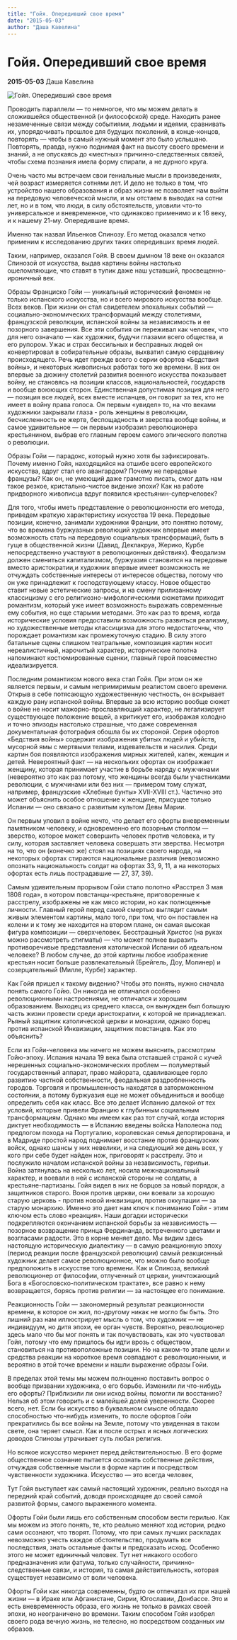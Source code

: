 ```yaml
---
title: "Гойя. Опередивший свое время"
date: "2015-05-03"
author: "Даша Кавелина"
---
```


# Гойя. Опередивший свое время

**2015-05-03** Даша Кавелина

![Гойя. Опередивший свое время](http://www.filoli.ru/artists/030-goya/pic/rasstrel-povstancev.jpg)

Проводить параллели — то немногое, что мы можем делать в сложившейся общественной (и философской) среде. Находить ранее незамеченные связи между событиями, людьми и идеями, сравнивать их, упорядочивать прошлое для будущих поколений, в конце-концов, повторять — чтобы в самый нужный момент это было услышано. Повторять, правда, нужно поднимая факт на высоту своего времени и знаний, а не опускаясь до «местных» причинно-следственных связей, чтобы схема познания имела форму спирали, а не дурного круга.

Очень часто мы встречаем свои гениальные мысли в произведениях, чей возраст измеряется сотнями лет. И дело не только в том, что устройство нашего образования и образ жизни не позволяет нам выйти на передовую человеческой мысли, и мы отстаем в выводах на сотни лет, но и в том, что люди, в силу обстоятельств, уловили что-то универсальное и вневременное, что одинаково применимо и к 16 веку, и к нашему 21-му. Опередившие время.

Именно так назвал Ильенков Спинозу. Его метод оказался четко применим к исследованию других таких опередивших время людей.

Таким, например, оказался Гойя. В своем дымном 18 веке он оказался Спинозой от искусства, выдав картины войны настолько ошеломляющие, что ставят в тупик даже наш уставший, просвещенно-ироничный век.

Образы Франциско Гойи — уникальный исторический феномен не только испанского искусства, но и всего мирового искусства вообще. Всех веков. При жизни он стал свидетелем эпохальных событий — социально-экономических трансформаций между столетиями, французской революции, испанской войны за независимость и ее позорного завершения. Все эти события он переживал как человек, что для него означало — как художник, будучи глазами всего общества, и его рупором. Ужас и страх бессильных и бесправных людей он конвертировал в собирательные образы, выхватил самую сердцевину происходящего. Речь идет прежде всего о серии офортов «Бедствия войны», и некоторых живописных работах того же времени. В них он впервые за дюжину столетий развития военного искусства показывает войну, не становясь на позиции классов, национальностей, государств и вообще воюющих сторон. Единственная допустимая позиция для него — позиция все людей, всех вместе испанцев, он говорит за тех, кто не имеет в войну права голоса. Он первым «увидел» то, на что веками художники закрывали глаза - роль женщины в революции, бесчисленность ее жертв, беспощадность и зверства вообще войны, и самое удивительное — он первым изобразил революционера крестьянином, выбрав его главным героем самого эпического полотна о революции.

Образы Гойи — парадокс, который нужно хотя бы зафиксировать. Почему именно Гойя, находящийся на отшибе всего европейского искусства, вдруг стал его авангардом? Почему не передовые французы? Как он, не умеющий даже грамотно писать, смог дать нам такое резкое, кристально-чистое видение эпохи? Как на работе придворного живописца вдруг появился крестьянин-суперчеловек?

Для того, чтобы иметь представление о революционности его метода, приведем краткую характеристику искусства 19 века. Передовые позиции, конечно, занимали художники Франции, это понятно потому, что во времена буржуазных революций художник впервые имеет возможность стать на передовую социальных трансформаций, быть в гуще в общественной жизни (Давид, Деклакруа, Жерико, Курбе непосредственно участвуют в революционных действиях). Феодализм должен смениться капитализмом, буржуазия становится на передовые вместо аристократии,и художник впервые имеет возможность не отчуждать собственные интересы от интересов общества, потому что он уже принадлежит к господствующему классу. Новое общество ставит новые эстетические запросы, и на смену прилизанному классицизму с его религиозно-мифологическими сюжетами приходит романтизм, который уже имеет возможность выражать современные ему события, но еще старыми методами. Это как раз то время, когда исторические условия предоставили возможность развиться реализму, но художественные методы классицизма для этого недостаточны, что порождает романтизм как промежуточную стадию. В силу этого батальные сцены слишком театральные, композиция картин носит нереалистичный, нарочитый характер, исторические полотна напоминают костюмированные сценки, главный герой повсеместно идеализируется.

Последним романтиком нового века стал Гойя. При этом он же является первым, и самым непримиримым реалистом своего времени. Открыв в себе потясающую художественную честность, он вскрывает каждую рану испанской войны. Впервые за всю историю вообще сюжет о войне не носит мажорно-прославляющий характер, не легализирует существующее положение вещей, а критикует его, изображая холодно и точно эпизоды настолько страшные, что даже современная документальная фотография обошла бы их стороной. Серия офортов «Бедствия войны» содержит изображения убитых людей и убийств, мусорной ямы с мертвыми телами, издевательств и насилия. Среди картин боя появляются изображения мирных жителей, калек, женщин и детей. Невероятный факт — на нескольких офортах он изображает женщину, которая принимает участие в борьбе наряду с мужчинами (невероятно это как раз потому, что женщины всегда были участниками революции, с мужчинами или без них — примером тому служат, например, французские «Хлебные бунты» XVII-XVIII ст.). Частично это может объяснить особое отношение к женщине, присущее только Испании — оно связано с развитым культом Девы Марии.

Он первым уловил в войне нечто, что делает его офорты вневременным памятником человеку, и одновременно его позорным столпом — зверство, которое может совершить человек против человека, и ту силу, которая заставляет человека совершать эти зверства. Несмотря на то, что он (конечно же) стоял на позициях своего народа, на некоторых офортах стираются национальные различия (невозможно опознать национальность солдат на офортах 33, 9, 11, а на некоторых офортах есть лишь пострадавшие — 27, 37, 39).

Самым удивительным прорывом Гойи стало полотно «Расстрел 3 мая 1808 года», в котором повстанцы-крестьяне, приговоренные к расстрелу, изображены не как мясо истории, но как полноценные личности. Главный герой перед самой смертью выглядит самым живым элементом картины, мало того, при том, что он поставлен на колени и к тому же находится на втором плане, он самая высокая фигура композиции — сверхчеловек. Бесстрашный Христос (на руках можно рассмотреть стигматы) — что может полнее выразить противоречивые представления католической Испании об идеальном человеке? В любом случае, до этой картины любое изображение крестьян носит больше развлекательный (Брейгель, Доу, Молинер) и созерцательный (Милле, Курбе) характер.

Как Гойя пришел к такому видению? Чтобы это понять, нужно сначала понять самого Гойю. Он никогда не отличался особенно революционными настроениями, не отличался и хорошим образованием. Выходец из среднего класса, он вынужден был большую часть жизни провести среди аристократии, к которой не принадлежал. Рьяный защитник католической церкви и монархии, однако борец против испанской Инквизиции, защитник повстанцев. Как это объяснить?

Если из Гойи-человека мы ничего не можем выяснить, рассмотрим Гойю-эпоху. Испания начала 19 века была отставшей страной с кучей нерешенных социально-экономических проблем — полумертвый государственный аппарат, право майората, сдавливающее горло развитию частной собственности, феодальная раздробленность городов. Торговля и промышленность находятся в заторможенном состоянии, а потому буржуазия еще не может объединиться и вообще определить себя как класс. Все это делает Испанию далекой от тех условий, которые привели Францию к глубинным социальным трансформациям. Однако мы имеем как раз тот случай, когда история диктует необходимость — в Испанию введены войска Наполеона под предлогом похода на Португалию, королевская семья депортирована, и в Мадриде простой народ поднимает восстание против французских войск, однако шансы у них невелики, и на следующий же день всех, у кого при себе будет найден нож, приговорят к расстрелу. Это и послужило началом испанской войны за независимость, герильи. Война затянулась на несколько лет, носила межнациональный характер, и воевали в ней с испанской стороны не солдаты, а крестьяне-партизаны. Гойя видел в них не борцов за новый порядок, а защитников старого. Воюя против церкви, они воевали за хорошую старую церковь - против новой инквизиции, против оккупации — за старую монархию. Именно это дает нам ключ к пониманию Гойи - этим ключом есть слово «реакция». Наши догадки исторически подкрепляются окончанием испанской борьбы за независимость — позорное возвращение принца Фердинанда, встреченного цветами и возгласами радости. Это в корне меняет дело. Мы видим здесь настоящую историческую диалектику — в самую реакционную эпоху (период реакции после французской революции) самый реакционный художник делает самое революционное, что можно было вообще предположить в искусстве того времени. Как и Спиноза, великий революционер от философии, отлученный от церкви, уничтожающий Бога в «Богословско-политическом трактате», все равно к нему возвращается, борясь против религии — за настоящее его понимание.

Реакционность Гойи — закономерный результат реакционности времени, в которое он жил, по-другому никак не могло бы быть. Это лишний раз нам иллюстрирует мысль о том, что художник — не индивидуум, но дитя эпохи, ее орган чувств. Вероятно, революционер здесь мало что бы мог понять и так почувствовать, как это чувствовал Гойя, потому что ему пришлось бы идти врозь с обществом, становиться на противоположные позиции. Но на каком-то этапе цели и средства реакции на короткое время совпадают с революционными, и вероятно в этой точке времени и нашли выражение образы Гойи.

В пределах этой темы мы можем полноценно поставить вопрос о вообще призвании художника, о его борьбе. Изменили ли что-нибудь его офорты? Приблизили ли они исход войны, помогли ли восстанию? Нельзя об этом говорить и с малейшей долей уверенности. Скорее всего, нет. Если бы искусство в буквальном смысле обладало способностью что-нибудь изменить, то после офортов Гойи прекратились бы все войны на Земле, потому что увиденная в таком свете, она теряет смысл. Как и после острых и ясных логических доводов Спинозы утрачивает суть любая религия.

Но всякое искусство меркнет перед действительностью. В его форме общественное сознание пытается осознать собственные действия, отчуждая собственные мысли в форме картин и посредством чувственности художника. Искусство — это всегда человек,

Тут Гойя выступает как самый настоящий художник, реально выходя на передний край событий, доводя происходящее до своей самой развитой формы, самого выраженного момента.

Офорты Гойи были лишь его собственным способом вести герилью. Как мы можем из этого понять, те, кто реально меняют ход истории, редко сами осознают, что творят. Потому, что при самых лучших раскладах невозможно учесть каждое обстоятельство, продумать все последствия, знать остальные факты и предсказать исход. Особенно этого не может единичный человек. Тут нет никакого особого предназначения или фатума, только случайности, причинно-следственные связи, и история, та самая действительность, которая существует независимо от воли человека.

Офорты Гойи как никогда современны, будто он отпечатал их при нашей жизни — в Ираке или Афганистане, Сирии, Югославии, Донбассе. Это и есть вневременность образа, его жизнь не только в рамках своей эпохи, но неограничено во времени. Таким способом Гойя изобрел своего рода вечную жизнь, не телесно, но посредством созданных им образов.
